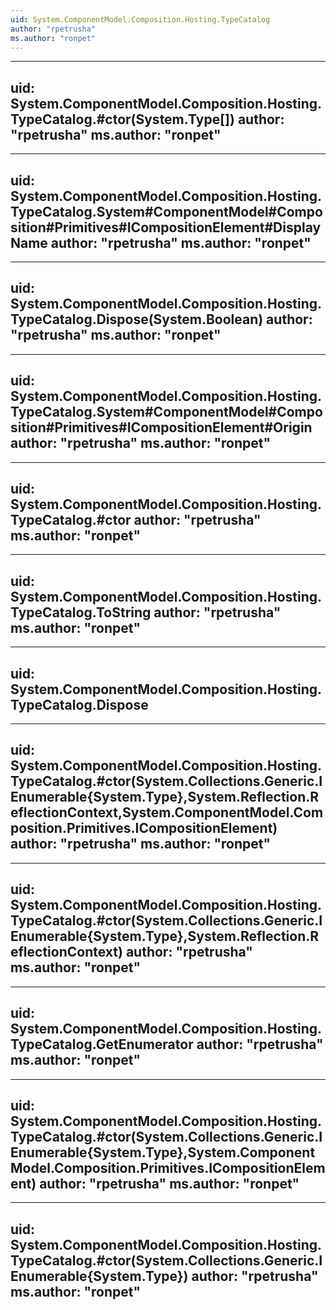 ```yaml
---
uid: System.ComponentModel.Composition.Hosting.TypeCatalog
author: "rpetrusha"
ms.author: "ronpet"
---
```


---
uid: System.ComponentModel.Composition.Hosting.TypeCatalog.#ctor(System.Type[])
author: "rpetrusha"
ms.author: "ronpet"
---

---
uid: System.ComponentModel.Composition.Hosting.TypeCatalog.System#ComponentModel#Composition#Primitives#ICompositionElement#DisplayName
author: "rpetrusha"
ms.author: "ronpet"
---

---
uid: System.ComponentModel.Composition.Hosting.TypeCatalog.Dispose(System.Boolean)
author: "rpetrusha"
ms.author: "ronpet"
---

---
uid: System.ComponentModel.Composition.Hosting.TypeCatalog.System#ComponentModel#Composition#Primitives#ICompositionElement#Origin
author: "rpetrusha"
ms.author: "ronpet"
---

---
uid: System.ComponentModel.Composition.Hosting.TypeCatalog.#ctor
author: "rpetrusha"
ms.author: "ronpet"
---

---
uid: System.ComponentModel.Composition.Hosting.TypeCatalog.ToString
author: "rpetrusha"
ms.author: "ronpet"
---

---
uid: System.ComponentModel.Composition.Hosting.TypeCatalog.Dispose
---

---
uid: System.ComponentModel.Composition.Hosting.TypeCatalog.#ctor(System.Collections.Generic.IEnumerable{System.Type},System.Reflection.ReflectionContext,System.ComponentModel.Composition.Primitives.ICompositionElement)
author: "rpetrusha"
ms.author: "ronpet"
---

---
uid: System.ComponentModel.Composition.Hosting.TypeCatalog.#ctor(System.Collections.Generic.IEnumerable{System.Type},System.Reflection.ReflectionContext)
author: "rpetrusha"
ms.author: "ronpet"
---

---
uid: System.ComponentModel.Composition.Hosting.TypeCatalog.GetEnumerator
author: "rpetrusha"
ms.author: "ronpet"
---

---
uid: System.ComponentModel.Composition.Hosting.TypeCatalog.#ctor(System.Collections.Generic.IEnumerable{System.Type},System.ComponentModel.Composition.Primitives.ICompositionElement)
author: "rpetrusha"
ms.author: "ronpet"
---

---
uid: System.ComponentModel.Composition.Hosting.TypeCatalog.#ctor(System.Collections.Generic.IEnumerable{System.Type})
author: "rpetrusha"
ms.author: "ronpet"
---
